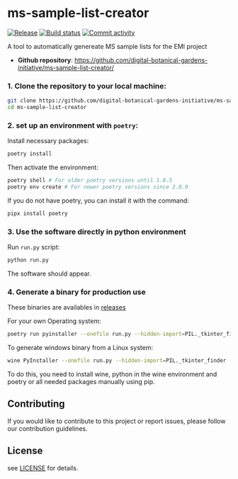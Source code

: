 # ms-sample-list-creator

[![Release](https://img.shields.io/github/v/release/digital-botanical-gardens-initiative/ms-sample-list-creator)](https://img.shields.io/github/v/release/digital-botanical-gardens-initiative/ms-sample-list-creator)
[![Build status](https://img.shields.io/github/actions/workflow/status/digital-botanical-gardens-initiative/ms-sample-list-creator/main.yml?branch=main)](https://github.com/digital-botanical-gardens-initiative/ms-sample-list-creator/actions/workflows/main.yml?query=branch%3Amain)
[![Commit activity](https://img.shields.io/github/commit-activity/m/digital-botanical-gardens-initiative/ms-sample-list-creator)](https://img.shields.io/github/commit-activity/m/digital-botanical-gardens-initiative/ms-sample-list-creator)

A tool to automatically genereate MS sample lists for the EMI project

- **Github repository**: <https://github.com/digital-botanical-gardens-initiative/ms-sample-list-creator/>

### 1. Clone the repository to your local machine:

```bash
git clone https://github.com/digital-botanical-gardens-initiative/ms-sample-list-creator.git
cd ms-sample-list-creator
```

### 2. set up an environment with `poetry`:

Install necessary packages:

```bash
poetry install
```

Then activate the environment:

```bash
poetry shell # For older poetry versions until 1.8.5
poetry env create # For newer poetry versions since 2.0.0
```

If you do not have poetry, you can install it with the command:

```bash
pipx install poetry
```

### 3. Use the software directly in python environment

Run `run.py` script:

```bash
python run.py
```

The software should appear.

### 4. Generate a binary for production use

These binaries are availables in [releases](https://github.com/digital-botanical-gardens-initiative/ms-sample-list-creator/releases)

For your own Operating system:

```bash
poetry run pyinstaller --onefile run.py --hidden-import=PIL._tkinter_finder --hidden-import=PIL.ImageTk
```

To generate windows binary from a Linux system:

```bash
wine PyInstaller --onefile run.py --hidden-import=PIL._tkinter_finder --hidden-import=PIL.ImageTk
```

To do this, you need to install wine, python in the wine environment and poetry or all needed packages manually using pip.

## Contributing

If you would like to contribute to this project or report issues, please follow our contribution guidelines.

## License

see [LICENSE](https://github.com/digital-botanical-gardens-initiative/ms-sample-list-creator/LICENSE) for details.
